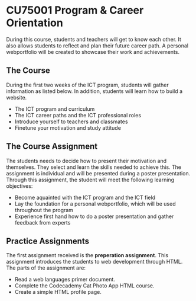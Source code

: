 # CU75001 Program & Career Orientation

During this course, students and teachers will get to know each other.
It also allows students to reflect and plan their future career path.
A personal webportfolio will be created to showcase their work and achievements.

## The Course

During the first two weeks of the ICT program,
students will gather information as listed below.
In addition, students will learn how to build a website.

- The ICT program and curriculum
- The ICT career paths and the ICT professional roles
- Introduce yourself to teachers and classmates
- Finetune your motivation and study attitude

## The Course Assignment

The students needs to decide how to present their motivation and themselves.
They select and learn the skills needed to achieve this.
The assignment is individual and will be presented during a poster presentation.
Through this assignment, the student will meet the following learning objectives:

- Become aquainted with the ICT program and the ICT field
- Lay the foundation for a personal webportfolio, which will be used throughout the program
- Experience first hand how to do a poster presentation and gather feedback from experts

## Practice Assignments

The first assignment received is the **preperation assignment**.
This assignment introduces the students to web development through HTML.
The parts of the assignment are:

- Read a web languages primer document.
- Complete the Codecademy Cat Photo App HTML course.
- Create a simple HTML profile page.